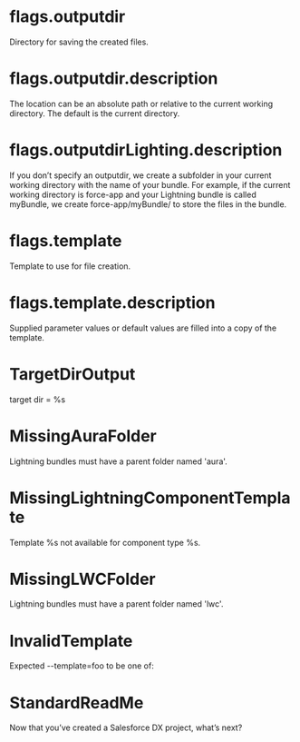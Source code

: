 # flags.outputdir

Directory for saving the created files.

# flags.outputdir.description

The location can be an absolute path or relative to the current working directory. The default is the current directory.

# flags.outputdirLighting.description

If you don’t specify an outputdir, we create a subfolder in your current working directory with the name of your bundle. For example, if the current working directory is force-app and your Lightning bundle is called myBundle, we create force-app/myBundle/ to store the files in the bundle.

# flags.template

Template to use for file creation.

# flags.template.description

Supplied parameter values or default values are filled into a copy of the template.

# TargetDirOutput

target dir = %s

# MissingAuraFolder

Lightning bundles must have a parent folder named 'aura'.

# MissingLightningComponentTemplate

Template %s not available for component type %s.

# MissingLWCFolder

Lightning bundles must have a parent folder named 'lwc'.

# InvalidTemplate

Expected --template=foo to be one of:

# StandardReadMe

Now that you’ve created a Salesforce DX project, what’s next?
